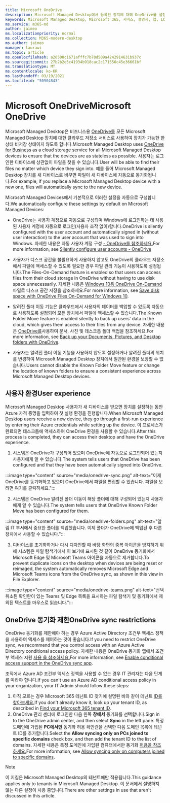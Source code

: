 ```yaml
---
title: Microsoft OneDrive
description: Microsoft Managed Desktop에서 등록된 장치에 대해 OneDrive를 설정하는 방법
keywords: Microsoft Managed Desktop, Microsoft 365, 서비스, 설명서, 앱, LOB 앱
ms.service: m365-md
author: jaimeo
ms.localizationpriority: normal
ms.collection: M365-modern-desktop
ms.author: jaimeo
manager: laurawi
ms.topic: article
ms.openlocfilehash: a26500c1671afffc7b70d509a4242914631b937c
ms.sourcegitcommit: 27b2b2e5c41934b918cac2c171556c45e36661bf
ms.translationtype: MT
ms.contentlocale: ko-KR
ms.lasthandoff: 03/19/2021
ms.locfileid: "50904843"
---
```

# <a name="microsoft-onedrive"></a><span data-ttu-id="82ed7-104">Microsoft OneDrive</span><span class="sxs-lookup"><span data-stu-id="82ed7-104">Microsoft OneDrive</span></span>

<span data-ttu-id="82ed7-105">Microsoft Managed Desktop은 비즈니스용 [OneDrive를](/onedrive/plan-onedrive-enterprise) 모든 Microsoft Managed Desktop 장치에 대한 클라우드 저장소 서비스로 사용하여 장치가 가능한 한 상태 비저장 상태이지 않도록 합니다.</span><span class="sxs-lookup"><span data-stu-id="82ed7-105">Microsoft Managed Desktop uses [OneDrive for Business](/onedrive/plan-onedrive-enterprise) as a cloud storage service for all Microsoft Managed Desktop devices to ensure that the devices are as stateless as possible.</span></span> <span data-ttu-id="82ed7-106">사용자는 로그인한 디바이스에 상관없이 파일을 찾을 수 있습니다.</span><span class="sxs-lookup"><span data-stu-id="82ed7-106">User will be able to find their files no matter which device they sign into.</span></span> <span data-ttu-id="82ed7-107">예를 들어 Microsoft Managed Desktop 장치를 새 디바이스로 바꾸면 파일이 새 디바이스에 자동으로 동기화됩니다.</span><span class="sxs-lookup"><span data-stu-id="82ed7-107">For example, if you replace a Microsoft Managed Desktop device with a new one, files will automatically sync to the new device.</span></span>

<span data-ttu-id="82ed7-108">Microsoft Managed Devices에서 기본적으로 이러한 설정을 자동으로 구성합니다.</span><span class="sxs-lookup"><span data-stu-id="82ed7-108">We automatically configure these settings by default on Microsoft Managed Devices:</span></span>

- <span data-ttu-id="82ed7-109">OneDrive는 사용자 계정으로 자동으로 구성되며 Windows에 로그인하는 데 사용된 사용자 계정에 자동으로 로그인(사용자 조작 없이)합니다.</span><span class="sxs-lookup"><span data-stu-id="82ed7-109">OneDrive is silently configured with the user account and automatically signed in (without user interaction) to the user account that was used to sign into Windows.</span></span> <span data-ttu-id="82ed7-110">자세한 내용은 자동 사용자 계정 구성 [- OneDrive를 참조하세요.](/onedrive/use-silent-account-configuration)</span><span class="sxs-lookup"><span data-stu-id="82ed7-110">For more information, see [Silently configure user accounts - OneDrive](/onedrive/use-silent-account-configuration)</span></span>

- <span data-ttu-id="82ed7-111">사용자가 디스크 공간을 불필요하게 사용하지 않고도 OneDrive의 클라우드 저장소에서 파일에 액세스할 수 있도록 필요한 경우 파일 관리 기능이 사용하도록 설정됩니다.</span><span class="sxs-lookup"><span data-stu-id="82ed7-111">The Files-On-Demand feature is enabled so that users can access files from their cloud storage in OneDrive without having to use disk space unnecessarily.</span></span> <span data-ttu-id="82ed7-112">자세한 내용은 [Windows 10용 OneDrive On-Demand](https://support.microsoft.com/office/save-disk-space-with-onedrive-files-on-demand-for-windows-10-0e6860d3-d9f3-4971-b321-7092438fb38e)파일로 디스크 공간 저장을 참조하세요.</span><span class="sxs-lookup"><span data-stu-id="82ed7-112">For more information, see [Save disk space with OneDrive Files On-Demand for Windows 10](https://support.microsoft.com/office/save-disk-space-with-onedrive-files-on-demand-for-windows-10-0e6860d3-d9f3-4971-b321-7092438fb38e).</span></span>

- <span data-ttu-id="82ed7-113">알려진 폴더 이동 기능은 클라우드에서 사용자의 데이터를 백업할 수 있도록 자동으로 사용하도록 설정되어 모든 장치에서 파일에 액세스할 수 있습니다.</span><span class="sxs-lookup"><span data-stu-id="82ed7-113">The Known Folder Move feature is enabled silently to back up users’ data in the cloud, which gives them access to their files from any device.</span></span> <span data-ttu-id="82ed7-114">자세한 내용은 [OneDrive를](https://support.microsoft.com/office/back-up-your-documents-pictures-and-desktop-folders-with-onedrive-d61a7930-a6fb-4b95-b28a-6552e77c3057)사용하여 문서, 사진 및 데스크톱 폴더 백업을 참조하세요.</span><span class="sxs-lookup"><span data-stu-id="82ed7-114">For more information, see [Back up your Documents, Pictures, and Desktop folders with OneDrive](https://support.microsoft.com/office/back-up-your-documents-pictures-and-desktop-folders-with-onedrive-d61a7930-a6fb-4b95-b28a-6552e77c3057).</span></span>

- <span data-ttu-id="82ed7-115">사용자는 알려진 폴더 이동 기능을 사용하지 않도록 설정하거나 알려진 폴더의 위치를 변경하여 Microsoft Managed Desktop 장치에서 일관된 환경을 보장할 수 없습니다.</span><span class="sxs-lookup"><span data-stu-id="82ed7-115">Users cannot disable the Known Folder Move feature or change the location of known folders to ensure a consistent experience across Microsoft Managed Desktop devices.</span></span>

## <a name="user-experience"></a><span data-ttu-id="82ed7-116">사용자 환경</span><span class="sxs-lookup"><span data-stu-id="82ed7-116">User experience</span></span>

<span data-ttu-id="82ed7-117">Microsoft Managed Desktop 사용자가 새 디바이스를 받으면 장치를 설정하는 동안 Azure 자격 증명을 입력하여 첫 실행 환경을 진행합니다.</span><span class="sxs-lookup"><span data-stu-id="82ed7-117">When Microsoft Managed Desktop users receive a new device, they go through a first-run experience by entering their Azure credentials while setting up the device.</span></span> <span data-ttu-id="82ed7-118">이 프로세스가 완료되면 데스크톱에 액세스하여 OneDrive 환경을 사용할 수 있습니다.</span><span class="sxs-lookup"><span data-stu-id="82ed7-118">After this process is completed, they can access their desktop and have the OneDrive experience.</span></span>

1. <span data-ttu-id="82ed7-119">시스템은 OneDrive가 구성되어 있으며 OneDrive에 자동으로 로그인되어 있는지 사용자에게 알 수 있습니다.</span><span class="sxs-lookup"><span data-stu-id="82ed7-119">The system tells users that OneDrive has been configured and that they have been automatically signed into OneDrive.</span></span>

:::image type="content" source="media/onedrive-sync.png" alt-text="이제 OneDrive를 동기화하고 있으며 OneDrive에서 파일을 편집할 수 있습니다. 파일을 보려면 여기를 클릭하세요.":::

2. <span data-ttu-id="82ed7-121">시스템은 OneDrive 알려진 폴더 이동이 해당 폴더에 대해 구성되어 있는지 사용자에게 알 수 있습니다.</span><span class="sxs-lookup"><span data-stu-id="82ed7-121">The system tells users that OneDrive Known Folder Move has been configured for them.</span></span>

:::image type="content" source="media/onedrive-folders.png" alt-text="알림 IT 부서에서 중요한 폴더를 백업했습니다. 이제 폴더가 OneDrive에 백업된 후 다른 장치에서 사용할 수 있습니다.":::

3. <span data-ttu-id="82ed7-123">디바이스를 초기화하거나 다시 디자인할 때 바탕 화면의 중복 아이콘을 방지하기 위해 시스템은 파일 탐색기에서 이 보기에 표시된 것 같이 OneDrive 동기화에서 Microsoft Edge 및 Microsoft Teams 아이콘을 자동으로 제거합니다.</span><span class="sxs-lookup"><span data-stu-id="82ed7-123">To prevent duplicate icons on the desktop when devices are being reset or reimaged, the system automatically removes Microsoft Edge and Microsoft Teams icons from the OneDrive sync, as shown in this view in File Explorer.</span></span>

:::image type="content" source="media/onedrive-teams.png" alt-text="선택 취소된 확인란이 있는 Teams 및 Edge 목록을 표시하는 파일 탐색기 및 동기화에서 제외된 텍스트를 마우스로 읽습니다.":::


## <a name="onedrive-sync-restrictions"></a><span data-ttu-id="82ed7-125">OneDrive 동기화 제한</span><span class="sxs-lookup"><span data-stu-id="82ed7-125">OneDrive sync restrictions</span></span>

<span data-ttu-id="82ed7-126">OneDrive 동기화를 제한해야 하는 경우 Azure Active Directory 조건부 액세스 정책을 사용하여 액세스를 제어하는 것이 좋습니다.</span><span class="sxs-lookup"><span data-stu-id="82ed7-126">If you need to restrict OneDrive sync, we recommend that you control access with an Azure Active Directory conditional access policy.</span></span> <span data-ttu-id="82ed7-127">자세한 내용은 OneDrive 동기화 앱에서 조건부 액세스 지원 [사용 을 참조하세요.](/onedrive/enable-conditional-access)</span><span class="sxs-lookup"><span data-stu-id="82ed7-127">For more information, see [Enable conditional access support in the OneDrive sync app](/onedrive/enable-conditional-access).</span></span>

<span data-ttu-id="82ed7-128">조직에서 Azure AD 조건부 액세스 정책을 사용할 수 없는 경우 IT 관리자는 다음 단계를 따라야 합니다.</span><span class="sxs-lookup"><span data-stu-id="82ed7-128">If you can't use an Azure AD conditional access policy in your organization, your IT Admin should follow these steps:</span></span>

1. <span data-ttu-id="82ed7-129">아직 모르는 경우 Microsoft 365 테넌트 ID 찾기에 설명된 바와 같이 테넌트 [ID를 찾아보세요.](/onedrive/find-your-office-365-tenant-id)</span><span class="sxs-lookup"><span data-stu-id="82ed7-129">If you don't already know it, look up your tenant ID, as described in [Find your Microsoft 365 tenant ID](/onedrive/find-your-office-365-tenant-id).</span></span>
2. <span data-ttu-id="82ed7-130">OneDrive 관리 센터에 로그인한 다음 왼쪽 **창에서** 동기화를 선택합니다.</span><span class="sxs-lookup"><span data-stu-id="82ed7-130">Sign in to the OneDrive admin center, and then select **Sync** in the left pane.</span></span> <span data-ttu-id="82ed7-131">특정 도메인에 가입된 **PC에서만** 동기화 허용 확인란을 선택한 다음 도메인 목록에 테넌트 ID를 추가합니다.</span><span class="sxs-lookup"><span data-stu-id="82ed7-131">Select the **Allow syncing only on PCs joined to specific domains** check box, and then add the tenant ID to the list of domains.</span></span> <span data-ttu-id="82ed7-132">자세한 내용은 특정 도메인에 가입된 컴퓨터에서만 동기화 [허용을 참조하세요.](/onedrive/allow-syncing-only-on-specific-domains)</span><span class="sxs-lookup"><span data-stu-id="82ed7-132">For more information, see [Allow syncing only on computers joined to specific domains](/onedrive/allow-syncing-only-on-specific-domains).</span></span>

> [!NOTE]
> <span data-ttu-id="82ed7-133">이 지침은 Microsoft Managed Desktop의 테넌트에만 적용됩니다.</span><span class="sxs-lookup"><span data-stu-id="82ed7-133">This guidance applies only to tenants in Microsoft Managed Desktop.</span></span> <span data-ttu-id="82ed7-134">이 문서에서 설명하지 않는 다른 설정이 사용 중입니다.</span><span class="sxs-lookup"><span data-stu-id="82ed7-134">There are other settings in use that aren't discussed in this article.</span></span>